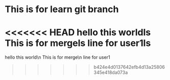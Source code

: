 # This is for learn git branch
<<<<<<< HEAD
hello this worldls
This is for mergels
line for user1ls
=======
hello this world\n
This is for merge\n
line for user1
>>>>>>> b424e4d0137642efb4d13a25806345e418da073a
